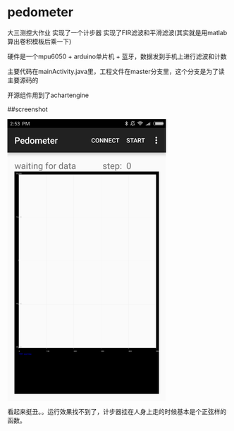 # pedometer
大三测控大作业 实现了一个计步器 实现了FIR滤波和平滑滤波(其实就是用matlab算出卷积模板后乘一下)  

硬件是一个mpu6050 + arduino单片机 + 蓝牙，数据发到手机上进行滤波和计数  

主要代码在mainActivity.java里，工程文件在master分支里，这个分支是为了读主要源码的  
  
开源组件用到了achartengine  
  
##screenshot  

<img src="https://github.com/meiqua/pedometer/blob/pedometer/Screenshot.png" width = "360" alt="screenshot" align=center />  
  
 看起来挺丑。。运行效果找不到了，计步器挂在人身上走的时候基本是个正弦样的函数。
  
